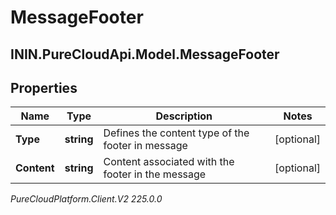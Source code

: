 # MessageFooter

## ININ.PureCloudApi.Model.MessageFooter

## Properties

|Name | Type | Description | Notes|
|------------ | ------------- | ------------- | -------------|
| **Type** | **string** | Defines the content type of the footer in message | [optional] |
| **Content** | **string** | Content associated with the footer in the message | [optional] |



_PureCloudPlatform.Client.V2 225.0.0_
